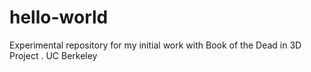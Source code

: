 # hello-world
Experimental repository for my initial work with Book of the Dead in 3D Project . UC Berkeley
